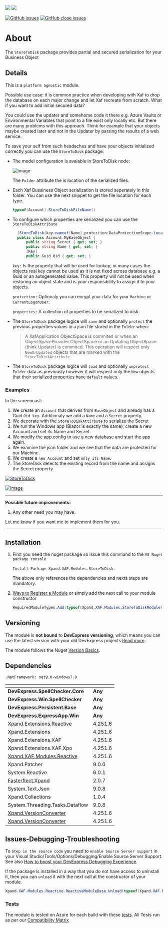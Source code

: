 ![](https://img.shields.io/nuget/v/Xpand.XAF.Modules.SpellChecker.svg?&style=flat) ![](https://img.shields.io/nuget/dt/Xpand.XAF.Modules.SpellChecker.svg?&style=flat)

[![GitHub issues](https://img.shields.io/github/issues/eXpandFramework/expand/SpellChecker.svg)](https://github.com/eXpandFramework/eXpand/issues?utf8=%E2%9C%93&q=is%3Aissue+is%3Aopen+sort%3Aupdated-desc+label%3AReactive.XAF+label%3ASpellChecker) [![GitHub close issues](https://img.shields.io/github/issues-closed/eXpandFramework/eXpand/SpellChecker.svg)](https://github.com/eXpandFramework/eXpand/issues?utf8=%E2%9C%93&q=is%3Aissue+is%3Aclosed+sort%3Aupdated-desc+label%3AReactive.XAF+label%3ASpellChecker)
# About 

The `StoreToDisk` package provides partial and secured serialization for your Business Object

## Details
This is a `platform agnostic` module.

Possible use case: it is common practice when developing with Xaf to drop the database on each major change and let Xaf recreate from scratch. What if you want to add initial secured data? 

You could use the updater and somehome code it there e.g. Azure Vaults or Environmental Variables that point to a file exist only locally etc. But there are many problems with this approach. Think for example that your objects maybe created later and not in the Updater by parsing the results of a web service.

To save your self from such headaches and have your objects initialized correctly you can use the `StoreToDisk` package.

* The model configuration is avaiable in StoreToDisk node:

  ![image](https://user-images.githubusercontent.com/159464/182100662-b4a2ff52-9f3c-455a-afd0-eade61daa4f4.png)

  The `Folder` attribute the is location of the serialized files.

* Each Xaf Bussiness Object serialization is stored seperately in this folder. You can use the next snippet to get the file location for each type.
  ```cs
  typeof(Account).StoreToDiskFileName()
  ```
* To configure which properties are serialized you can use the `StoreToDiskAttribute`
  ```cs
    [StoreToDisk(key:nameof(Name),protection:DataProtectionScope.LocalMachine,properties:nameof(Secret))]
    public class Account:MyBaseObject {
        public string Secret { get; set; }
        public string Name { get; set; }
        [Key]
        public Guid Oid { get; set; }
  ```
  `key:` Is the property that will be used for lookup, in many cases the objects real key cannot be used as it is not fixed across database e.g. a Guid or an autogenerated value. This property will not be used when restoring an object state and is your responsibility to assign it to your objects.

  `protection:` Optionaly you can enrypt your data for your `Machine` or `CurrentLogonUser`.

  `properties:` A collection of properties to be serialized to disk.

* The `StoreToDisk` package logice will `save` and optionally `protect` the previous properties values in a json file stored in the `Folder` when:
  > A XafApplication ObjectSpace is commited or when an ObjectSpaceProvider ObjectSpace or an Updating ObjectSpace (think Updater) is commited. This operation will respect only `NewOrUpdated` objects that are marked with the `StoreToDiskAttribute`
* The `StoreToDisk` package logice will `load` and optionally `unprotect` `Folder` data as previously however it will respect only the `New` objects that their serialized properties have `default` values.


    
### Examples

In the screencast:
1. We create an `Account` that derives from `BaseObject` and already has a Guid `Oid key`. Additionaly we add a `Name` and a `Secret` property.
2. We decorate with the `StoreToDiskAttirbute` to serialize the Secret
3. We run the Windows app (Blazor is exactly the same), create a new Account and set its Name and Secret.
4. We modify the app.config to use a new database and start the app again.
5. We examine the json folder and we see that the data are protected for our Machine.
6. We create a `new Account` and set `only its Name`.
7. The StoreDisk detects the existing record from the name and assigns the Secret property


<twitter tags="#StoreToDisk #Blazor">

[![StoreToDisk](https://user-images.githubusercontent.com/159464/182446841-7261e245-524b-45ab-80df-52079b28b24d.gif)](https://youtu.be/cEku_01kt9M)

</twitter>

[![image](https://user-images.githubusercontent.com/159464/87556331-2fba1980-c6bf-11ea-8a10-e525dda86364.png)](https://youtu.be/cEku_01kt9M)

--- 

**Possible future improvements:**

1. Any other need you may have.

[Let me know](https://github.com/sponsors/apobekiaris) if you want me to implement them for you.

---

## Installation 
1. First you need the nuget package so issue this command to the `VS Nuget package console` 

   `Install-Package Xpand.XAF.Modules.StoreToDisk`.

    The above only references the dependencies and nexts steps are mandatory.

2. [Ways to Register a Module](https://documentation.devexpress.com/eXpressAppFramework/118047/Concepts/Application-Solution-Components/Ways-to-Register-a-Module)
or simply add the next call to your module constructor
    ```cs
    RequiredModuleTypes.Add(typeof(Xpand.XAF.Modules.StoreToDiskModule));
    ```
## Versioning
The module is **not bound** to **DevExpress versioning**, which means you can use the latest version with your old DevExpress projects [Read more](https://github.com/eXpandFramework/XAF/tree/master/tools/Xpand.VersionConverter).

The module follows the Nuget [Version Basics](https://docs.microsoft.com/en-us/nuget/reference/package-versioning#version-basics).
## Dependencies
`.NetFramework: net9.0-windows7.0`

|<!-- -->|<!-- -->
|----|----
|**DevExpress.SpellChecker.Core**|**Any**
 |**DevExpress.Win.SpellChecker**|**Any**
 |**DevExpress.Persistent.Base**|**Any**
 |**DevExpress.ExpressApp.Win**|**Any**
|Xpand.Extensions.Reactive|4.251.6
 |Xpand.Extensions|4.251.6
 |Xpand.Extensions.XAF|4.251.6
 |Xpand.Extensions.XAF.Xpo|4.251.6
 |[Xpand.XAF.Modules.Reactive](https://github.com/eXpandFramework/Reactive.XAF/tree/master/src/Modules/Xpand.XAF.Modules.Reactive)|4.251.6
 |Xpand.Patcher|9.0.0
 |System.Reactive|6.0.1
 |[Fasterflect.Xpand](https://github.com/eXpandFramework/Fasterflect)|2.0.7
 |System.Text.Json|9.0.8
 |Xpand.Collections|1.0.4
 |System.Threading.Tasks.Dataflow|9.0.8
 |[Xpand.VersionConverter](https://github.com/eXpandFramework/Reactive.XAF/tree/master/tools/Xpand.VersionConverter)|4.251.6
 |[Xpand.VersionConverter](https://github.com/eXpandFramework/Reactive.XAF/tree/master/tools/Xpand.VersionConverter)|4.251.6

## Issues-Debugging-Troubleshooting

To `Step in the source code` you need to `enable Source Server support` in your Visual Studio/Tools/Options/Debugging/Enable Source Server Support. See also [How to boost your DevExpress Debugging Experience](https://github.com/eXpandFramework/DevExpress.XAF/wiki/How-to-boost-your-DevExpress-Debugging-Experience#1-index-the-symbols-to-your-custom-devexpresss-installation-location).

If the package is installed in a way that you do not have access to uninstall it, then you can `unload` it with the next call at the constructor of your module.
```cs
Xpand.XAF.Modules.Reactive.ReactiveModuleBase.Unload(typeof(Xpand.XAF.Modules.StoreToDisk.StoreToDiskModule))
```


### Tests
The module is tested on Azure for each build with these [tests](https://github.com/eXpandFramework/Packages/tree/master/src/Tests/Xpand.XAF.s.StoreToDisk.StoreToDisk). 
All Tests run as per our [Compatibility Matrix](https://github.com/eXpandFramework/DevExpress.XAF#compatibility-matrix)

